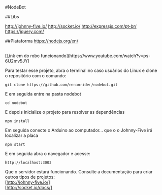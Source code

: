 #NodeBot

##Libs

http://johnny-five.io/
http://socket.io/
http://expressjs.com/pt-br/
https://jquery.com/

##Plataforma
https://nodejs.org/en/

<br>
[Link em do robo funcionando](https://www.youtube.com/watch?v=ps-6U2mv5JY)

Para testar esse projeto, abra o terminal no caso usuários do Linux e clone o repositório com o comando:

```
git clone https://github.com/renanrider/nodebot.git
```
E em seguida entre na pasta nodebot

```
cd nodebot
```
E depois inicialize o projeto para resolver as dependências

```
npm install
```

Em seguida conecte o Arduino ao computador... que o o Johnny-Five irá localizar a placa 

```
npm start
```
E em seguida abra o navegador e acesse:

```
http://localhost:3003
```

Que o servidor estará funcionando.
Consulte a documentação para criar outros tipos de projetos:
<br>
[http://johnny-five.io/]
<br>
[http://socket.io/docs/]







